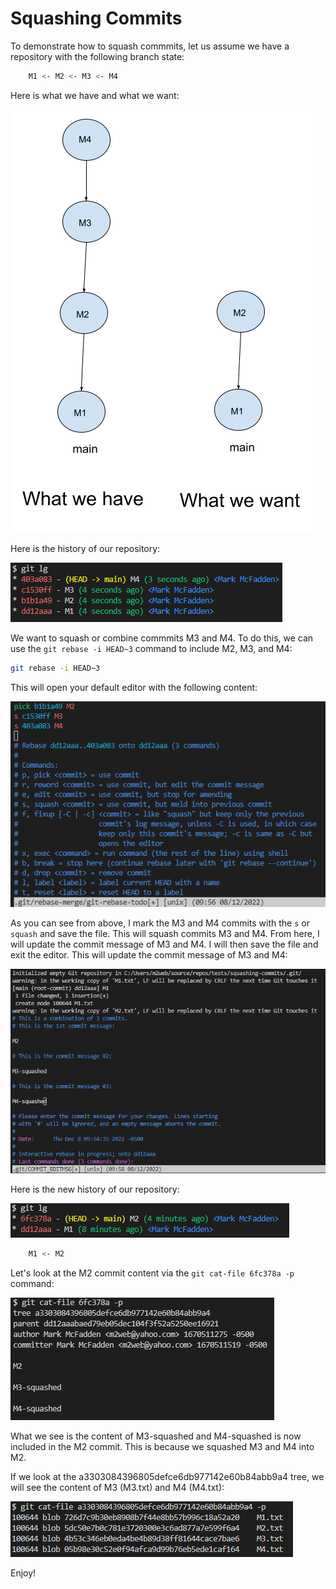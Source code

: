 # Squashing Commits

To demonstrate how to squash commmits, let us assume we have a repository with the following branch state:

```bash
    M1 <- M2 <- M3 <- M4
```

Here is what we have and what we want:

![what we have, what we want](squashing-commits/squashing-commits.png)

Here is the history of our repository:

![git history](squashing-commits/git-history.png)

We want to squash or combine commmits M3 and M4. To do this, we can use the `git rebase -i HEAD~3` command to include M2, M3, and M4:

```bash
git rebase -i HEAD~3
```

This will open your default editor with the following content:

![git rebase -i](squashing-commits/git-rebase-i.png)

As you can see from above, I mark the M3 and M4 commits with the `s` or `squash` and save the file. This will squash commits M3 and M4. From here, I will update the commit message of M3 and M4. I will then save the file and exit the editor. This will update the commit message of M3 and M4:

![git rebase -i](squashing-commits/squash-commits-rebase-i.png)

Here is the new history of our repository:

![git history](squashing-commits/git-history-squashed.png)

```bash
    M1 <- M2
```

Let's look at the M2 commit content via the `git cat-file 6fc378a -p` command:

![git cat-file -p](squashing-commits/cat-file-content-of-M2.png)

What we see is the content of M3-squashed and M4-squashed is now included in the M2 commit. This is because we squashed M3 and M4 into M2.

If we look at the a3303084396805defce6db977142e60b84abb9a4 tree, we will see the content of M3 (M3.txt) and M4 (M4.txt):

![git cat-file -p](squashing-commits/tree-content.png)

Enjoy!
